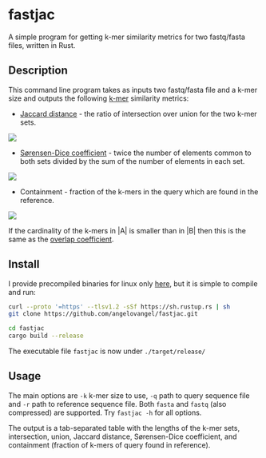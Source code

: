 

# fastjac

A simple program for getting k-mer similarity metrics for two fastq/fasta files, written in Rust.

## Description

This command line program takes as inputs two fastq/fasta file and a k-mer size and outputs the following [k-mer](https://en.wikipedia.org/wiki/K-mer) similarity metrics:

- [Jaccard distance](https://en.wikipedia.org/wiki/Jaccard_index) - the ratio of intersection over union for the two k-mer sets. 
<img src="https://render.githubusercontent.com/render/math?math=\Large \frac{ |A \cap B| }{ |A \cup B| }">




- [Sørensen-Dice coefficient](https://en.wikipedia.org/wiki/S%C3%B8rensen%E2%80%93Dice_coefficient) -  twice the number of elements common to both sets divided by the sum of the number of elements in each set. 
<img src="https://render.githubusercontent.com/render/math?math=\Large \frac{2 |A \cap B| }{ |A| %2b |B| }">

- Containment - fraction of the k-mers in the query which are found in the reference.
<img src="https://render.githubusercontent.com/render/math?math=\Large \frac{|A \cap B| }{ |A| }">

If the cardinality of the k-mers in |A| is smaller than in |B| then this is the same as the [overlap coefficient](https://en.wikipedia.org/wiki/Overlap_coefficient).

## Install

I provide precompiled binaries for linux only [here](https://github.com/angelovangel/fastkmers/releases/download/v0.1.2/fastkmers), but it is simple to compile and run:

```bash
curl --proto '=https' --tlsv1.2 -sSf https://sh.rustup.rs | sh
git clone https://github.com/angelovangel/fastjac.git

cd fastjac
cargo build --release

```

The executable file `fastjac` is now under `./target/release/`

## Usage

The main options are `-k` k-mer size to use, `-q` path to query sequence file and `-r` path to reference sequence file. Both `fasta` and `fastq` (also compressed) are supported. Try `fastjac -h` for all options.

The output is a tab-separated table with
the lengths of the k-mer sets, intersection, union, Jaccard distance, Sørensen-Dice coefficient, and containment (fraction of k-mers of query found in reference).

